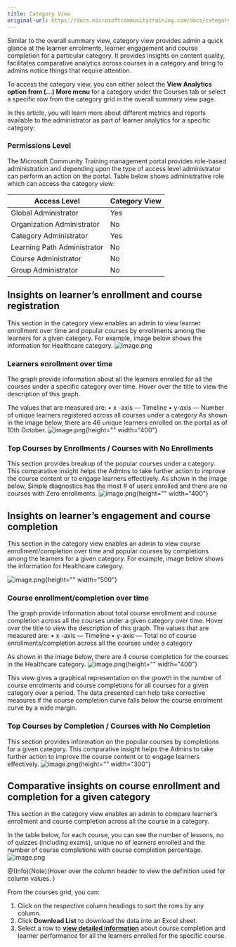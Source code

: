 ```yaml
---
title: Category View
original-url: https://docs.microsoftcommunitytraining.com/docs/category-view-report
---
```

Similar to the overall summary view, category view provides admin a quick glance at the learner enrolments, learner engagement and course completion for a particular category. It provides insights on content quality, facilitates comparative analytics across courses in a category and bring to admins notice things that require attention. 

To access the category view, you can either select the **View Analytics option from (…) More menu** for a category under the Courses tab or select a specific row from the category grid in the overall summary view page. 

In this article, you will learn more about different metrics and reports available to the administrator as part of learner analytics for a specific category:

### Permissions Level
The Microsoft Community Training management portal provides role-based administration and depending upon the type of access level administrator can perform an action on the portal. Table below shows administrative role which can access the category view:  

|Access Level  |	Category View|
|---|---|
|Global Administrator| Yes |
|Organization Administrator |No|
|Category Administrator	|Yes|
|Learning Path Administrator|No|
|Course Administrator	|No|
|Group Administrator	|No|

## Insights on learner’s enrollment and course registration
This section in the category view enables an admin to view learner enrollment over time and popular courses by enrollments among the learners for a given category. For example, image below shows the information for Healthcare category.
![image.png](../../media/image%2839%29.png)

### Learners enrollment over time
The graph provide information about all the learners enrolled for all the courses under a specific category over time. Hover over the title to view the description of this graph. 

The values that are measured are:
•	x -axis — Timeline
•	y-axis — Number of unique learners registered across all courses under a category 
As shown in the image below, there are 46 unique learners enrolled on the portal as of 10th October.
![image.png](../../media/image%2866%29.png){height="" width="400"}

### Top Courses by Enrollments / Courses with No Enrollments 
 
This section provides breakup of the popular courses under a category. This comparative insight helps the Admins to take further action to improve the course content or to engage learners effectively. As shown in the image below, Simple diagnostics has the most # of users enrolled and there are no courses with Zero enrollments. 
![image.png](../../media/image%2867%29.png){height="" width="400"}

## Insights on learner’s engagement and course completion
This section in the category view enables an admin to view course enrollment/completion over time and popular courses by completions among the learners for a given category. For example, image below shows the information for Healthcare category.

![image.png](../../media/image%2868%29.png){height="" width="500"}

### Course enrollment/completion over time
The graph provide information about total course enrollment and course completion across all the courses under a given category over time. Hover over the title to view the description of this graph. The values that are measured are:
•	x -axis — Timeline
•	y-axis — Total no of course enrollments/completion across all the courses under a category

As shown in the image below, there are 4 course completion for the courses in the Healthcare category.
![image.png](../../media/image%2869%29.png){height="" width="400"}

This view gives a graphical representation on the growth in the number of course enrolments and course completions for all courses for a given category over a period. The data presented can help take corrective measures if the course completion curve falls below the course enrolment curve by a wide margin.

### Top Courses by Completion / Courses with No Completion
This section provides information on the popular courses by completions for a given category. This comparative insight helps the Admins to take further action to improve the course content or to engage learners effectively. 
![image.png](../../media/image%2870%29.png){height="" width="300"}

## Comparative insights on course enrollment and completion for a given category
This section in the category view enables an admin to compare learner’s enrollment and course completion across all the course in a category. 

In the table below, for each course, you can see the number of lessons, no of quizzes (including exams),  unique no of learners enrolled and the number of course completions with course completion percentage.
![image.png](../../media/image%2840%29.png)
    
@(Info)(Note)(Hover over the column header to view the definition used for column values. )

From the courses grid, you can:
1.	Click on the respective column headings to sort the rows by any column.
2.	Click **Download List** to download the data into an Excel sheet.
3.	Select a row to [**view detailed information**](https://docs.microsoftcommunitytraining.com/docs/course-view-report) about course completion and learner performance for all the learners enrolled for the specific course.
